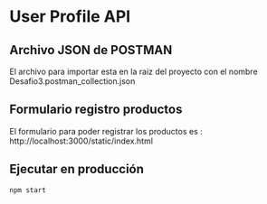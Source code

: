 # User Profile API

## Archivo JSON de POSTMAN

El archivo para importar esta en la raiz del proyecto con el nombre Desafio3.postman_collection.json

## Formulario registro productos

El formulario para poder registrar los productos es : http://localhost:3000/static/index.html 

## Ejecutar en producción


```sh
npm start
```
